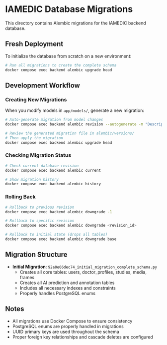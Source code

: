 # IAMEDIC Database Migrations

This directory contains Alembic migrations for the IAMEDIC backend database.

## Fresh Deployment

To initialize the database from scratch on a new environment:

```bash
# Run all migrations to create the complete schema
docker compose exec backend alembic upgrade head
```

## Development Workflow

### Creating New Migrations

When you modify models in `app/models/`, generate a new migration:

```bash
# Auto-generate migration from model changes
docker compose exec backend alembic revision --autogenerate -m "Description of changes"

# Review the generated migration file in alembic/versions/
# Then apply the migration
docker compose exec backend alembic upgrade head
```

### Checking Migration Status

```bash
# Check current database revision
docker compose exec backend alembic current

# Show migration history
docker compose exec backend alembic history
```

### Rolling Back

```bash
# Rollback to previous revision
docker compose exec backend alembic downgrade -1

# Rollback to specific revision
docker compose exec backend alembic downgrade <revision_id>

# Rollback to initial state (drops all tables)
docker compose exec backend alembic downgrade base
```

## Migration Structure

- **Initial Migration**: `92a0e66dec74_initial_migration_complete_schema.py`
  - Creates all core tables: users, doctor_profiles, studies, media, frames
  - Creates all AI prediction and annotation tables
  - Includes all necessary indexes and constraints
  - Properly handles PostgreSQL enums

## Notes

- All migrations use Docker Compose to ensure consistency
- PostgreSQL enums are properly handled in migrations
- UUID primary keys are used throughout the schema
- Proper foreign key relationships and cascade deletes are configured